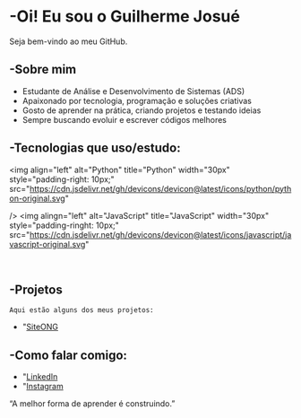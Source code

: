 # -Oi! Eu sou o Guilherme Josué

Seja bem-vindo ao meu GitHub.

## -Sobre mim
- Estudante de Análise e Desenvolvimento de Sistemas (ADS)
- Apaixonado por tecnologia, programação e soluções criativas  
- Gosto de aprender na prática, criando projetos e testando ideias  
- Sempre buscando evoluir e escrever códigos melhores

## -Tecnologias que uso/estudo:

<img 
    align="left" 
    alt="Python" 
    title="Python"
    width="30px" 
    style="padding-right: 10px;" 
    src="https://cdn.jsdelivr.net/gh/devicons/devicon@latest/icons/python/python-original.svg"

  />
  <img
    alingn="left"
    alt="JavaScript"
    title="JavaScript"
    width="30px"
    style="padding-ringht: 10px;"
    src="https://cdn.jsdelivr.net/gh/devicons/devicon@latest/icons/javascript/javascript-original.svg"

<br/>

## -Projetos
    Aqui estão alguns dos meus projetos:
- "[SiteONG](https://github.com/guilhermejosue301-maker/guilhermeprojetos/tree/main/Ong)

   
## -Como falar comigo:
- "[LinkedIn](https://www.linkedin.com/in/guilherme-josu%C3%A9-62405934b/)
- "[Instagram](https://www.instagram.com/guilherme.josue/)

 
 “A melhor forma de aprender é construindo.” 
